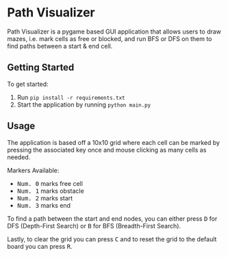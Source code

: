 # Path Visualizer

Path Visualizer is a pygame based GUI application that allows users to draw mazes, i.e. mark cells as free or blocked, and run BFS or DFS on them to find paths between a start & end cell.

## Getting Started

To get started:

1. Run ```pip install -r requirements.txt```
1. Start the application by running ``` python main.py ```

## Usage

The application is based off a 10x10 grid where each cell can be marked by pressing the associated key once and mouse clicking as many cells as needed.

Markers Available:

- <kbd>Num. 0</kbd> marks free cell
- <kbd>Num. 1</kbd> marks obstacle
- <kbd>Num. 2</kbd> marks start
- <kbd>Num. 3</kbd> marks end

To find a path between the start and end nodes, you can either press <kbd>D</kbd> for DFS (Depth-First Search) or <kbd>B</kbd> for BFS (Breadth-First Search).

Lastly, to clear the grid you can press <kbd>C</kbd> and to reset the grid to the default board you can press <kbd>R</kbd>.